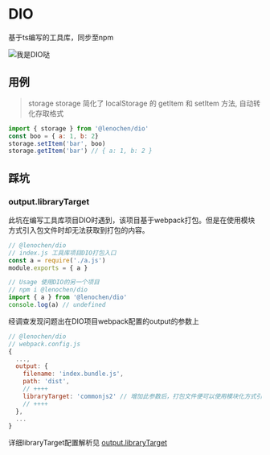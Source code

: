 # DIO
基于ts编写的工具库，同步至npm

![我是DIO哒](https://i0.wp.com/i0.hdslb.com/bfs/archive/badc22dc8e557cb0386a0a5a2affbd1549c29242.jpg?fit=320,200)

## 用例
> storage
storage 简化了 localStorage 的 getItem 和 setItem 方法, 自动转化存取格式
```javascript
import { storage } from '@lenochen/dio'
const boo = { a: 1, b: 2}
storage.setItem('bar', boo)
storage.getItem('bar') // { a: 1, b: 2 } 
```

## 踩坑
### output.libraryTarget
此坑在编写工具库项目DIO时遇到，该项目基于webpack打包。但是在使用模块方式引入包文件时却无法获取到打包的内容。
```javascript
// @lenochen/dio
// index.js 工具库项目DIO打包入口
const a = require('./a.js')
module.exports = { a }

// Usage 使用DIO的另一个项目
// npm i @lenochen/dio
import { a } from '@lenochen/dio'
console.log(a) // undefined
```
经调查发现问题出在DIO项目webpack配置的output的参数上
```javascript
// @lenochen/dio
// webpack.config.js
{
  ...,
  output: {
    filename: 'index.bundle.js',
    path: 'dist',
    // ++++
    libraryTarget: 'commonjs2' // 增加此参数后，打包文件便可以使用模块化方式引入
    // ++++
  },
  ...
}
```
详细libraryTarget配置解析见
[output.libraryTarget](https://webpack.docschina.org/configuration/output/#output-librarytarget)
